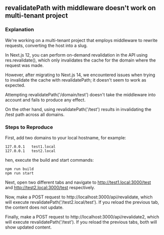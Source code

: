 ## revalidatePath with middleware doesn't work on multi-tenant project

### Explanation

We're working on a multi-tenant project that employs middleware to rewrite requests, converting the host into a slug.

In Next.js 12, you can perform on-demand revalidation in the API using res.revalidate(), which only invalidates the cache for the domain where the request was made.

However, after migrating to Next.js 14, we encountered issues when trying to invalidate the cache with revalidatePath; it doesn't seem to work as expected.

Attempting revalidatePath('/domain/test') doesn't take the middleware into account and fails to produce any effect.

On the other hand, using revalidatePath('/test') results in invalidating the /test path across all domains.

### Steps to Reproduce

First, add two domains to your local hostname, for example:

```
127.0.0.1	test1.local
127.0.0.1	test2.local
```

hen, execute the build and start commands:

```
npm run build
npm run start
```

Next, open two different tabs and navigate to http://test1.local:3000/test and http://test2.local:3000/test respectively.

Now, make a POST request to http://localhost:3000/api/revalidate, which will execute revalidatePath('/test2.local/test'). If you reload the previous tab, the content does not update.

Finally, make a POST request to http://localhost:3000/api/revalidate2, which will execute revalidatePath('/test'). If you reload the previous tabs, both will show updated content.